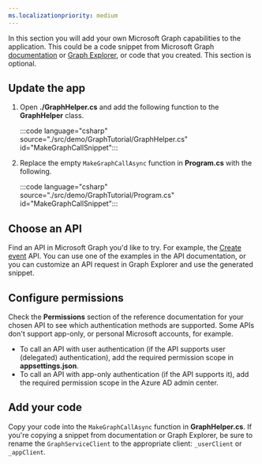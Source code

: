 ```yaml
---
ms.localizationpriority: medium
---
```


<!-- markdownlint-disable MD041 -->

In this section you will add your own Microsoft Graph capabilities to the application. This could be a code snippet from Microsoft Graph [documentation](/graph/api/overview) or [Graph Explorer](https://developer.microsoft.com/graph/graph-explorer), or code that you created. This section is optional.

## Update the app

1. Open **./GraphHelper.cs** and add the following function to the **GraphHelper** class.

    :::code language="csharp" source="./src/demo/GraphTutorial/GraphHelper.cs" id="MakeGraphCallSnippet":::

1. Replace the empty `MakeGraphCallAsync` function in **Program.cs** with the following.

    :::code language="csharp" source="./src/demo/GraphTutorial/Program.cs" id="MakeGraphCallSnippet":::

## Choose an API

Find an API in Microsoft Graph you'd like to try. For example, the [Create event](/graph/api/user-post-events) API. You can use one of the examples in the API documentation, or you can customize an API request in Graph Explorer and use the generated snippet.

## Configure permissions

Check the **Permissions** section of the reference documentation for your chosen API to see which authentication methods are supported. Some APIs don't support app-only, or personal Microsoft accounts, for example.

- To call an API with user authentication (if the API supports user (delegated) authentication), add the required permission scope in **appsettings.json**.
- To call an API with app-only authentication (if the API supports it), add the required permission scope in the Azure AD admin center.

## Add your code

Copy your code into the `MakeGraphCallAsync` function in **GraphHelper.cs**. If you're copying a snippet from documentation or Graph Explorer, be sure to rename the `GraphServiceClient` to the appropriate client: `_userClient` or `_appClient`.
